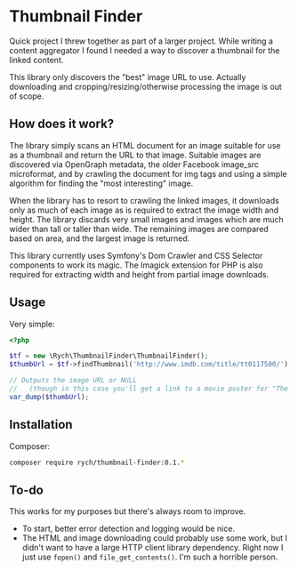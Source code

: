 Thumbnail Finder
================

Quick project I threw together as part of a larger project. While writing a
content aggregator I found I needed a way to discover a thumbnail for the
linked content.

This library only discovers the "best" image URL to use. Actually downloading
and cropping/resizing/otherwise processing the image is out of scope.


How does it work?
-----------------

The library simply scans an HTML document for an image suitable for use as a
thumbnail and return the URL to that image. Suitable images are discovered
via OpenGraph metadata, the older Facebook image_src microformat, and by
crawling the document for img tags and using a simple algorithm for finding the
"most interesting" image.

When the library has to resort to crawling the linked images, it downloads only
as much of each image as is required to extract the image width and height. The
library discards very small images and images which are much wider than tall or
taller than wide. The remaining images are compared based on area, and the
largest image is returned.

This library currently uses Symfony's Dom Crawler and CSS Selector components to
work its magic. The Imagick extension for PHP is also required for extracting
width and height from partial image downloads.


Usage
-----

Very simple:

```php
<?php

$tf = new \Rych\ThumbnailFinder\ThumbnailFinder();
$thumbUrl = $tf->findThumbnail('http://www.imdb.com/title/tt0117500/');

// Outputs the image URL or NULL
//   (though in this case you'll get a link to a movie poster for "The Rock").
var_dump($thumbUrl);
```


Installation
------------

Composer:

```bash
composer require rych/thumbnail-finder:0.1.*
```


To-do
-----

This works for my purposes but there's always room to improve.

* To start, better error detection and logging would be nice.
* The HTML and image downloading could probably use some work, but I didn't want
  to have a large HTTP client library dependency. Right now I just use `fopen()`
  and `file_get_contents()`. I'm such a horrible person.
